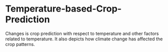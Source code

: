 # Temperature-based-Crop-Prediction
Changes is crop prediction with respect to temperature and other factors related to temperature. It also depicts how climate change has affected the crop patterns.
